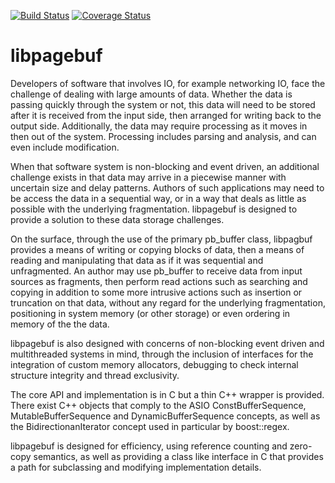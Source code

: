 [![Build Status](https://travis-ci.org/nickfajones/libpagebuf.svg?branch=master)](https://travis-ci.org/nickfajones/libpagebuf)
[![Coverage Status](https://coveralls.io/repos/github/nickfajones/libpagebuf/badge.svg?branch=master)](https://coveralls.io/github/nickfajones/libpagebuf?branch=master)

libpagebuf
==========

Developers of software that involves IO, for example networking IO, face
the challenge of dealing with large amounts of data.  Whether the data is
passing quickly through the system or not, this data will need to be stored
after it is received from the input side, then arranged for writing back to
the output side.
Additionally, the data may require processing as it moves in then out of
the system.  Processing includes parsing and analysis, and can even include
modification.

When that software system is non-blocking and event driven, an additional
challenge exists in that data may arrive in a piecewise manner with
uncertain size and delay patterns.  Authors of such applications may need
to be access the data in a sequential way, or in a way that deals as little
as possible with the underlying fragmentation.  libpagebuf is designed to
provide a solution to these data storage challenges.

On the surface, through the use of the primary pb_buffer class, libpagbuf
provides a means of writing or copying blocks of data, then a means of
reading and manipulating that data as if it was sequential and unfragmented.
An author may use pb_buffer to receive data from input sources as fragments,
then perform read actions such as searching and copying in addition to some
more intrusive actions such as insertion or truncation on that data, without
any regard for the underlying fragmentation, positioning in system memory
(or other storage) or even ordering in memory of the the data.

libpagebuf is also designed with concerns of non-blocking event driven
and multithreaded systems in mind, through the inclusion of interfaces for
the integration of custom memory allocators, debugging to check internal
structure integrity and thread exclusivity.

The core API and implementation is in C but a thin C++ wrapper is provided.
There exist C++ objects that comply to the ASIO ConstBufferSequence,
MutableBufferSequence and DynamicBufferSequence concepts, as well as the
BidirectionanIterator concept used in particular by boost::regex.

libpagebuf is designed for efficiency, using reference counting and
zero-copy semantics, as well as providing a class like interface in C that
provides a path for subclassing and modifying implementation details.
